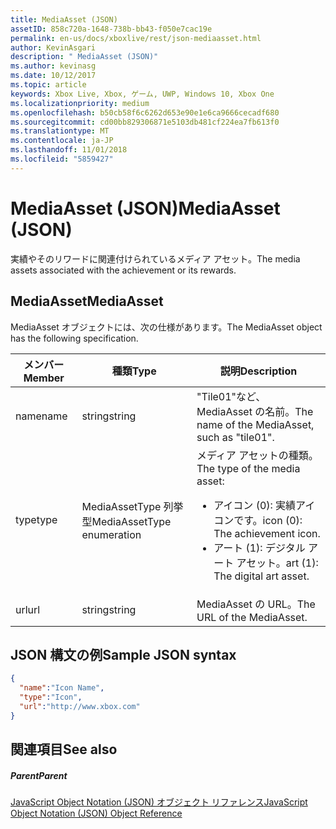 ```yaml
---
title: MediaAsset (JSON)
assetID: 858c720a-1648-738b-bb43-f050e7cac19e
permalink: en-us/docs/xboxlive/rest/json-mediaasset.html
author: KevinAsgari
description: " MediaAsset (JSON)"
ms.author: kevinasg
ms.date: 10/12/2017
ms.topic: article
keywords: Xbox Live, Xbox, ゲーム, UWP, Windows 10, Xbox One
ms.localizationpriority: medium
ms.openlocfilehash: b50cb58f6c6262d653e90e1e6ca9666cecadf680
ms.sourcegitcommit: cd00bb829306871e5103db481cf224ea7fb613f0
ms.translationtype: MT
ms.contentlocale: ja-JP
ms.lasthandoff: 11/01/2018
ms.locfileid: "5859427"
---
```

# <a name="mediaasset-json"></a><span data-ttu-id="52fc3-104">MediaAsset (JSON)</span><span class="sxs-lookup"><span data-stu-id="52fc3-104">MediaAsset (JSON)</span></span>
<span data-ttu-id="52fc3-105">実績やそのリワードに関連付けられているメディア アセット。</span><span class="sxs-lookup"><span data-stu-id="52fc3-105">The media assets associated with the achievement or its rewards.</span></span>
<a id="ID4EN"></a>


## <a name="mediaasset"></a><span data-ttu-id="52fc3-106">MediaAsset</span><span class="sxs-lookup"><span data-stu-id="52fc3-106">MediaAsset</span></span>

<span data-ttu-id="52fc3-107">MediaAsset オブジェクトには、次の仕様があります。</span><span class="sxs-lookup"><span data-stu-id="52fc3-107">The MediaAsset object has the following specification.</span></span>

| <span data-ttu-id="52fc3-108">メンバー</span><span class="sxs-lookup"><span data-stu-id="52fc3-108">Member</span></span>| <span data-ttu-id="52fc3-109">種類</span><span class="sxs-lookup"><span data-stu-id="52fc3-109">Type</span></span>| <span data-ttu-id="52fc3-110">説明</span><span class="sxs-lookup"><span data-stu-id="52fc3-110">Description</span></span>|
| --- | --- | --- |
| <span data-ttu-id="52fc3-111">name</span><span class="sxs-lookup"><span data-stu-id="52fc3-111">name</span></span>| <span data-ttu-id="52fc3-112">string</span><span class="sxs-lookup"><span data-stu-id="52fc3-112">string</span></span>| <span data-ttu-id="52fc3-113">"Tile01"など、MediaAsset の名前。</span><span class="sxs-lookup"><span data-stu-id="52fc3-113">The name of the MediaAsset, such as "tile01".</span></span>|
| <span data-ttu-id="52fc3-114">type</span><span class="sxs-lookup"><span data-stu-id="52fc3-114">type</span></span>| <span data-ttu-id="52fc3-115">MediaAssetType 列挙型</span><span class="sxs-lookup"><span data-stu-id="52fc3-115">MediaAssetType enumeration</span></span>| <span data-ttu-id="52fc3-116">メディア アセットの種類。</span><span class="sxs-lookup"><span data-stu-id="52fc3-116">The type of the media asset:</span></span> <ul><li><span data-ttu-id="52fc3-117">アイコン (0): 実績アイコンです。</span><span class="sxs-lookup"><span data-stu-id="52fc3-117">icon (0): The achievement icon.</span></span></li><li><span data-ttu-id="52fc3-118">アート (1): デジタル アート アセット。</span><span class="sxs-lookup"><span data-stu-id="52fc3-118">art (1): The digital art asset.</span></span></li></ul> | 
| <span data-ttu-id="52fc3-119">url</span><span class="sxs-lookup"><span data-stu-id="52fc3-119">url</span></span>| <span data-ttu-id="52fc3-120">string</span><span class="sxs-lookup"><span data-stu-id="52fc3-120">string</span></span>| <span data-ttu-id="52fc3-121">MediaAsset の URL。</span><span class="sxs-lookup"><span data-stu-id="52fc3-121">The URL of the MediaAsset.</span></span>|

<a id="ID4EFC"></a>


## <a name="sample-json-syntax"></a><span data-ttu-id="52fc3-122">JSON 構文の例</span><span class="sxs-lookup"><span data-stu-id="52fc3-122">Sample JSON syntax</span></span>


```json
{
  "name":"Icon Name",
  "type":"Icon",
  "url":"http://www.xbox.com"
}

```


<a id="ID4EOC"></a>


## <a name="see-also"></a><span data-ttu-id="52fc3-123">関連項目</span><span class="sxs-lookup"><span data-stu-id="52fc3-123">See also</span></span>

<a id="ID4EQC"></a>


##### <a name="parent"></a><span data-ttu-id="52fc3-124">Parent</span><span class="sxs-lookup"><span data-stu-id="52fc3-124">Parent</span></span>

[<span data-ttu-id="52fc3-125">JavaScript Object Notation (JSON) オブジェクト リファレンス</span><span class="sxs-lookup"><span data-stu-id="52fc3-125">JavaScript Object Notation (JSON) Object Reference</span></span>](atoc-xboxlivews-reference-json.md)
